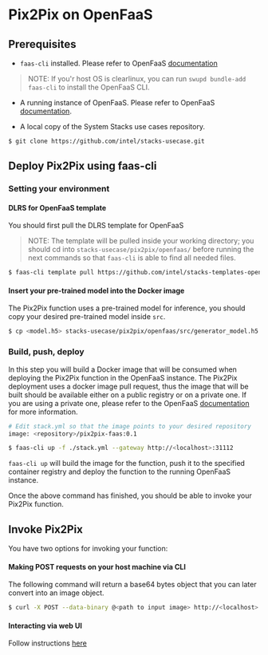 # Pix2Pix on OpenFaaS

## Prerequisites

* `faas-cli` installed. Please refer to OpenFaaS [documentation](https://docs.openfaas.com/deployment/kubernetes/#install-the-faas-cli)

>NOTE: If you'r host OS is clearlinux, you can run `swupd bundle-add faas-cli` to install the OpenFaaS CLI.

* A running instance of OpenFaaS. Please refer to OpenFaaS [documentation](https://docs.openfaas.com/deployment/).

* A local copy of the System Stacks use cases repository.

```bash
$ git clone https://github.com/intel/stacks-usecase.git
```

## Deploy Pix2Pix using faas-cli

### Setting your environment

#### DLRS for OpenFaaS template

You should first pull the DLRS template for OpenFaaS

>NOTE: The template will be pulled inside your working directory; you should cd into `stacks-usecase/pix2pix/openfaas/` before running the next commands so that `faas-cli` is able to find all needed files.

```bash
$ faas-cli template pull https://github.com/intel/stacks-templates-openfaas.git
```

#### Insert your pre-trained model into the Docker image

The Pix2Pix function uses a pre-trained model for inference, you should copy your desired pre-trained model inside `src`.

```bash
$ cp <model.h5> stacks-usecase/pix2pix/openfaas/src/generator_model.h5
```

### Build, push, deploy

In this step you will build a Docker image that will be consumed when deploying the Pix2Pix function in the OpenFaaS instance.
The Pix2Pix deployment uses a docker image pull request, thus the image that will be built should be available either on a public registry or on a private one. If you are using a private one, please refer to the OpenFaaS [documentation](https://docs.openfaas.com/deployment/kubernetes/#use-a-private-registry-with-kubernetes) for more information.

```bash
# Edit stack.yml so that the image points to your desired repository
image: <repository>/pix2pix-faas:0.1

$ faas-cli up -f ./stack.yml --gateway http://<localhost>:31112
```

`faas-cli up` will build the image for the function, push it to the specified container registry and deploy the function to the running OpenFaaS instance.

Once the above command has finished, you should be able to invoke your Pix2Pix function.

## Invoke Pix2Pix

You have two options for invoking your function:

#### Making POST requests on your host machine via CLI

The following command will return a base64 bytes object that you can later convert into an image object.

```bash
$ curl -X POST --data-binary @<path to input image> http://<localhost>:31112
```

#### Interacting via web UI

Follow instructions [here](https://github.com/intel/stacks-usecase/tree/master/pix2pix/pix2pix_website)
